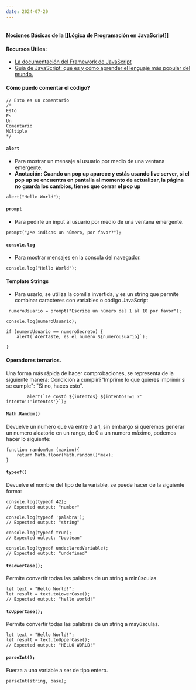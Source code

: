 ```yaml
---
date: 2024-07-20
---
```


```table-of-contents
```
#### **Nociones Básicas de la [[Lógica de Programación en JavaScript]]**

#### Recursos Útiles:
- [La documentación del Framework de JavaScript](https://developer.mozilla.org/es/docs/Learn/JavaScript/First_steps/What_is_JavaScript)
- [Guía de JavaScript: qué es y cómo aprender el lenguaje más popular del mundo.](https://www.aluracursos.com/blog/guia-de-javascript)
#### Cómo puedo comentar el código?

``` JS
// Esto es un comentario
/*
Esto
Es
Un
Comentario
Múltiple
*/
```
#### ``alert``
- Para mostrar un mensaje al usuario por medio de una ventana emergente.
- **Anotación: Cuando un pop up aparece y estás usando live server, si el pop up se encuentra en pantalla al momento de actualizar, la página no guarda los cambios, tienes que cerrar el pop up**

``` JS
alert("Hello World");
```
#### ``prompt``
- Para pedirle un input al usuario por medio de una ventana emergente.
``` JS
prompt("¿Me indicas un número, por favor?");
```

#### `console.log` 
- Para mostrar mensajes en la consola del navegador.

``` JS
console.log("Hello World");
```

#### Template Strings
- Para usarlo, se utiliza la comilla invertida, y es un string que permite combinar caracteres con variables o código JavaScript

``` JS
 numeroUsuario = prompt("Escribe un número del 1 al 10 por favor");

console.log(numeroUsuario);

if (numeroUsuario == numeroSecreto) {
    alert(`Acertaste, es el numero ${numeroUsuario}`);
    
}
```

#### Operadores ternarios.
Una forma más rápida de hacer comprobaciones, se representa de la siguiente manera: 
Condición a cumplir?"Imprime lo que quieres imprimir si se cumple": "Si no, haces esto".

 ``` JS
        alert(`Te costó ${intentos} ${intentos!=1 ?' intento':'intentos'}`);
```


#### `Math.Random()`

Devuelve un numero que va entre 0 a 1, sin embargo si queremos generar un numero aleatorio en un rango, de 0 a un numero máximo, podemos hacer lo siguiente:

```JS
function randomNum (maximo){
    return Math.floor(Math.random()*max);
}
```

#### `typeof()`

Devuelve el nombre del tipo de la variable, se puede hacer de la siguiente forma:

```JS
console.log(typeof 42);
// Expected output: "number"

console.log(typeof 'palabra');
// Expected output: "string"

console.log(typeof true);
// Expected output: "boolean"

console.log(typeof undeclaredVariable);
// Expected output: "undefined"
```

#### ``toLowerCase();``

Permite convertir todas las palabras de un string a minúsculas.

```JS
let text = "Hello World!";  
let result = text.toLowerCase();
// Expected output: "hello world!"

```

#### ``toUpperCase();``

Permite convertir todas las palabras de un string a mayúsculas.

```JS
let text = "Hello World!";  
let result = text.toUpperCase();
// Expected output: "HELLO WORLD!"

```

#### `parseInt();`

Fuerza a una variable a ser de tipo entero.

```JS
parseInt(string, base);
```
